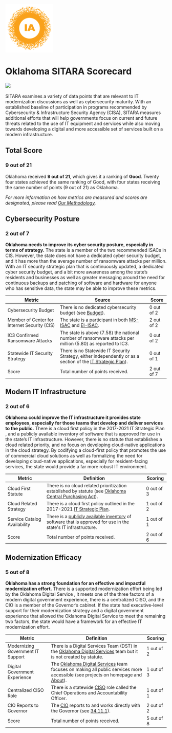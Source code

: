 ![image](https://github.com/internetassociation/SITARA/blob/main/Assets/IA_Mark.png)

# Oklahoma SITARA Scorecard

<img src="https://upload.wikimedia.org/wikipedia/commons/thumb/6/6e/Flag_of_Oklahoma.svg/640px-Flag_of_Oklahoma.svg.png" width="100" />

SITARA examines a variety of data points that are relevant to IT modernization discussions as well as cybersecurity maturity. With an established baseline of participation in programs recommended by Cybersecurity & Infrastructure Security Agency (CISA), SITARA measures additional efforts that will help governments focus on current and future threats related to the use of IT equipment and services while also moving towards developing a digital and more accessible set of services built on a modern infrastructure.

## Total Score

### 9 out of 21

Oklahoma received **9 out of 21**, which gives it a ranking of **Good**. Twenty four states achieved the same ranking of Good, with four states receiving the same number of points (9 out of 21) as Oklahoma.

*For more information on how metrics are measured and scores are designated, please read [Our Methodology](https://github.com/internetassociation/SITARA/blob/main/Data/Individual-Data/Our-Methodology.md).*

## Cybersecurity Posture

### 2 out of 7

**Oklahoma needs to improve its cyber security posture, especially in terms of strategy.** The state is a member of the two recommended ISACs in CIS. However, the state does not have a dedicated cyber security budget, and it has more than the average number of ransomware attacks per million. With an IT security strategic plan that is continuously updated, a dedicated cyber security budget, and a bit more awareness among the state’s residents and businesses as well as greater messaging around the need for continuous backups and patching of software and hardware for anyone who has sensitive data, the state may be able to improve these metrics.

Metric | Source | Score
--- | --- | ---
Cybersecurity Budget | There is no dedicated cybersecurity budget (see [Budget](https://oklahoma.gov/omes/services/budget.html)). | 0 out of 2
Member of Center for Internet Security (CIS) | The state is a participant in both [MS-ISAC](https://www.cisecurity.org/partners-state-government/) and [EI-ISAC](https://www.cisecurity.org/ei-isac/partners-ei-isac/). | 2 out of 2
IC3 Confirmed Ransomware Attacks | The state is above (7.58) the national number of ransomware attacks per million (5.80) as reported to IC3. | 0 out of 2
Statewide IT Security Strategy | There is no Statewide IT Security Strategy, either independently or as a section of the [IT Strategic Plan](https://omes.ok.gov/sites/g/files/gmc316/f/ITStrategicPlan2017-2021.pdf)). | 0 out of 1
Score | Total number of points received. | 2 out of 7

## Modern IT Infrastructure

### 2 out of 6

**Oklahoma could improve the IT infrastructure it provides state employees, especially for those teams that develop and deliver services to the public.** There is a cloud first policy in the 2017-2021 IT Strategic Plan , and a publicly available inventory of software that is approved for use in the state’s IT infrastructure. However, there is no statute that establishes a cloud related priority, and no focus on developing cloud-native applications in the cloud strategy. By codifying a cloud-first policy that promotes the use of commercial cloud solutions as well as formalizing the need for developing cloud-native applications, especially for resident-facing services, the state would provide a far more robust IT environment.

Metric | Definition | Scoring
--- | --- | ---
Cloud First Statute | There is no cloud related prioritization established by statute (see [Oklahoma Central Purchasing Act](https://www.oscn.net/applications/oscn/Index.asp?ftdb=STOKST74&level=1)). | 0 out of 3
Cloud Related Strategy | There is a cloud first policy outlined in the 2017-2021 [IT Strategic Plan](https://omes.ok.gov/sites/g/files/gmc316/f/ITStrategicPlan2017-2021.pdf). | 1 out of 2
Service Catalog Availability | There is a [publicly available inventory](http://openrange-ok.force.com/) of software that is approved for use in the state's IT infrastructure. | 1 out of 1
Score | Total number of points received. | 2 out of 6

## Modernization Efficacy

### 5 out of 8

**Oklahoma has a strong foundation for an effective and impactful modernization effort.** There is a supported modernization effort being led by the Oklahoma Digital Service , it meets one of the three factors of a modern digital government experience, there is a centralized CISO, and the CIO is a member of the Governor’s cabinet. If the state had executive-level support for their modernization strategy and a digital government experience that allowed the Oklahoma Digital Service to meet the remaining two factors, the state would have a framework for an effective IT modernization effort.

Metric | Definition | Scoring
--- | --- | ---
Modernizing Government IT Support | There is a Digital Services Team (DST) in the [Oklahoma Digital Services](https://my.ok.gov/) team but it is not created by statute. | 1 out of 2
Digital Government Experience | The [Oklahoma Digital Services](https://my.ok.gov/) team focuses on making all public services more accessible (see projects on homepage and [About](https://my.ok.gov/about)). | 1 out of 3
Centralized CISO Role  | There is a statewide [CISO](https://www.linkedin.com/in/themattman) role called the Chief Operations and Accountability Officer. | 1 out of 1
CIO Reports to Governor | The [CIO](https://oklahoma.gov/omes/about/administration.html) reports to and works directly with the Governor (see [34.11.1](https://www.oscn.net/applications/oscn/DeliverDocument.asp?CiteID=457063)). | 2 out of 2
Score | Total number of points received. | 5 out of 8
